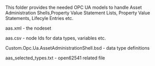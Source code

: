 This folder provides the needed OPC UA models to handle Asset Administration Shells,Property Value Statement Lists, Property Value Statements, Lifecyle Entries etc.  

aas.xml - the nodeset

aas.csv - node Ids for data types, variables etc.

Custom.Opc.Ua.AssetAdministrationShell.bsd - data type definitions

aas_selected_types.txt - open62541 related file
